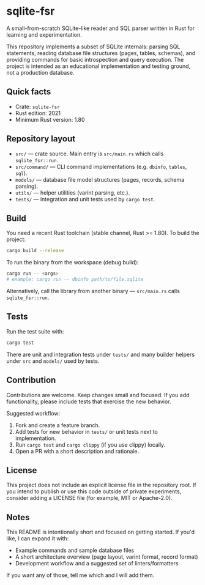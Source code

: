 # sqlite-fsr

A small-from-scratch SQLite-like reader and SQL parser written in Rust for learning and experimentation.

This repository implements a subset of SQLite internals: parsing SQL statements, reading database file structures (pages, tables, schemas), and providing commands for basic introspection and query execution. The project is intended as an educational implementation and testing ground, not a production database.

## Quick facts

- Crate: `sqlite-fsr`
- Rust edition: 2021
- Minimum Rust version: 1.80

## Repository layout

- `src/` — crate source. Main entry is `src/main.rs` which calls `sqlite_fsr::run`.
- `src/command/` — CLI command implementations (e.g. `dbinfo`, `tables`, `sql`).
- `models/` — database file model structures (pages, records, schema parsing).
- `utils/` — helper utilities (varint parsing, etc.).
- `tests/` — integration and unit tests used by `cargo test`.

## Build

You need a recent Rust toolchain (stable channel, Rust >= 1.80). To build the project:

```bash
cargo build --release
```

To run the binary from the workspace (debug build):

```bash
cargo run -- <args>
# example: cargo run -- dbinfo path/to/file.sqlite
```

Alternatively, call the library from another binary — `src/main.rs` calls `sqlite_fsr::run`.

## Tests

Run the test suite with:

```bash
cargo test
```

There are unit and integration tests under `tests/` and many builder helpers under `src` and `models/` used by tests.

## Contribution

Contributions are welcome. Keep changes small and focused. If you add functionality, please include tests that exercise the new behavior.

Suggested workflow:

1. Fork and create a feature branch.
2. Add tests for new behavior in `tests/` or unit tests next to implementation.
3. Run `cargo test` and `cargo clippy` (if you use clippy) locally.
4. Open a PR with a short description and rationale.

## License

This project does not include an explicit license file in the repository root. If you intend to publish or use this code outside of private experiments, consider adding a LICENSE file (for example, MIT or Apache-2.0).

## Notes

This README is intentionally short and focused on getting started. If you'd like, I can expand it with:

- Example commands and sample database files
- A short architecture overview (page layout, varint format, record format)
- Development workflow and a suggested set of linters/formatters

If you want any of those, tell me which and I will add them.
